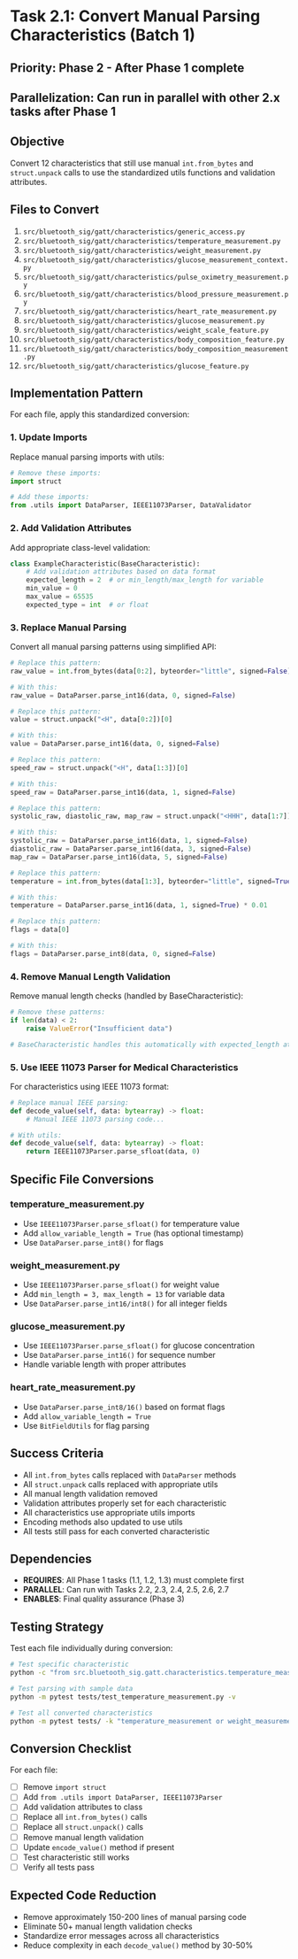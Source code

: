 # Task 2.1: Convert Manual Parsing Characteristics (Batch 1)

## Priority: Phase 2 - After Phase 1 complete

## Parallelization: Can run in parallel with other 2.x tasks after Phase 1

## Objective

Convert 12 characteristics that still use manual `int.from_bytes` and `struct.unpack` calls to use the standardized utils functions and validation attributes.

## Files to Convert

1. `src/bluetooth_sig/gatt/characteristics/generic_access.py`
2. `src/bluetooth_sig/gatt/characteristics/temperature_measurement.py`
3. `src/bluetooth_sig/gatt/characteristics/weight_measurement.py`
4. `src/bluetooth_sig/gatt/characteristics/glucose_measurement_context.py`
5. `src/bluetooth_sig/gatt/characteristics/pulse_oximetry_measurement.py`
6. `src/bluetooth_sig/gatt/characteristics/blood_pressure_measurement.py`
7. `src/bluetooth_sig/gatt/characteristics/heart_rate_measurement.py`
8. `src/bluetooth_sig/gatt/characteristics/glucose_measurement.py`
9. `src/bluetooth_sig/gatt/characteristics/weight_scale_feature.py`
10. `src/bluetooth_sig/gatt/characteristics/body_composition_feature.py`
11. `src/bluetooth_sig/gatt/characteristics/body_composition_measurement.py`
12. `src/bluetooth_sig/gatt/characteristics/glucose_feature.py`

## Implementation Pattern

For each file, apply this standardized conversion:

### 1. Update Imports

Replace manual parsing imports with utils:

```python
# Remove these imports:
import struct

# Add these imports:
from .utils import DataParser, IEEE11073Parser, DataValidator
```

### 2. Add Validation Attributes

Add appropriate class-level validation:

```python
class ExampleCharacteristic(BaseCharacteristic):
    # Add validation attributes based on data format
    expected_length = 2  # or min_length/max_length for variable
    min_value = 0
    max_value = 65535
    expected_type = int  # or float
```

### 3. Replace Manual Parsing

Convert all manual parsing patterns using simplified API:

```python
# Replace this pattern:
raw_value = int.from_bytes(data[0:2], byteorder="little", signed=False)

# With this:
raw_value = DataParser.parse_int16(data, 0, signed=False)

# Replace this pattern:
value = struct.unpack("<H", data[0:2])[0]

# With this:
value = DataParser.parse_int16(data, 0, signed=False)

# Replace this pattern:
speed_raw = struct.unpack("<H", data[1:3])[0]

# With this:
speed_raw = DataParser.parse_int16(data, 1, signed=False)

# Replace this pattern:
systolic_raw, diastolic_raw, map_raw = struct.unpack("<HHH", data[1:7])

# With this:
systolic_raw = DataParser.parse_int16(data, 1, signed=False)
diastolic_raw = DataParser.parse_int16(data, 3, signed=False)
map_raw = DataParser.parse_int16(data, 5, signed=False)

# Replace this pattern:
temperature = int.from_bytes(data[1:3], byteorder="little", signed=True) * 0.01

# With this:
temperature = DataParser.parse_int16(data, 1, signed=True) * 0.01

# Replace this pattern:
flags = data[0]

# With this:
flags = DataParser.parse_int8(data, 0, signed=False)
```

### 4. Remove Manual Length Validation

Remove manual length checks (handled by BaseCharacteristic):

```python
# Remove these patterns:
if len(data) < 2:
    raise ValueError("Insufficient data")

# BaseCharacteristic handles this automatically with expected_length attribute
```

### 5. Use IEEE 11073 Parser for Medical Characteristics

For characteristics using IEEE 11073 format:

```python
# Replace manual IEEE parsing:
def decode_value(self, data: bytearray) -> float:
    # Manual IEEE 11073 parsing code...

# With utils:
def decode_value(self, data: bytearray) -> float:
    return IEEE11073Parser.parse_sfloat(data, 0)
```

## Specific File Conversions

### temperature_measurement.py

- Use `IEEE11073Parser.parse_sfloat()` for temperature value
- Add `allow_variable_length = True` (has optional timestamp)
- Use `DataParser.parse_int8()` for flags

### weight_measurement.py

- Use `IEEE11073Parser.parse_sfloat()` for weight value
- Add `min_length = 3, max_length = 13` for variable data
- Use `DataParser.parse_int16/int8()` for all integer fields

### glucose_measurement.py

- Use `IEEE11073Parser.parse_sfloat()` for glucose concentration
- Use `DataParser.parse_int16()` for sequence number
- Handle variable length with proper attributes

### heart_rate_measurement.py

- Use `DataParser.parse_int8/16()` based on format flags
- Add `allow_variable_length = True`
- Use `BitFieldUtils` for flag parsing

## Success Criteria

- All `int.from_bytes` calls replaced with `DataParser` methods
- All `struct.unpack` calls replaced with appropriate utils
- All manual length validation removed
- Validation attributes properly set for each characteristic
- All characteristics use appropriate utils imports
- Encoding methods also updated to use utils
- All tests still pass for each converted characteristic

## Dependencies

- **REQUIRES**: All Phase 1 tasks (1.1, 1.2, 1.3) must complete first
- **PARALLEL**: Can run with Tasks 2.2, 2.3, 2.4, 2.5, 2.6, 2.7
- **ENABLES**: Final quality assurance (Phase 3)

## Testing Strategy

Test each file individually during conversion:

```bash
# Test specific characteristic
python -c "from src.bluetooth_sig.gatt.characteristics.temperature_measurement import TemperatureMeasurementCharacteristic; char = TemperatureMeasurementCharacteristic(); print('✅ Import successful')"

# Test parsing with sample data
python -m pytest tests/test_temperature_measurement.py -v

# Test all converted characteristics
python -m pytest tests/ -k "temperature_measurement or weight_measurement or glucose" -v
```

## Conversion Checklist

For each file:

- [ ] Remove `import struct`
- [ ] Add `from .utils import DataParser, IEEE11073Parser`
- [ ] Add validation attributes to class
- [ ] Replace all `int.from_bytes()` calls
- [ ] Replace all `struct.unpack()` calls
- [ ] Remove manual length validation
- [ ] Update `encode_value()` method if present
- [ ] Test characteristic still works
- [ ] Verify all tests pass

## Expected Code Reduction

- Remove approximately 150-200 lines of manual parsing code
- Eliminate 50+ manual length validation checks
- Standardize error messages across all characteristics
- Reduce complexity in each `decode_value()` method by 30-50%
